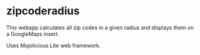 zipcoderadius
=============

This webapp calculates all zip codes in a given radius and displays them on a GoogleMaps insert.

Uses Mojolicious Lite web framework.
